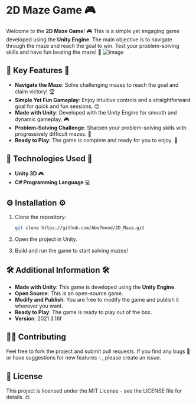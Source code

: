 # 2D Maze Game 🎮

Welcome to the **2D Maze Game**! 🎮 This is a simple yet engaging game developed using the **Unity Engine**. The main objective is to navigate through the maze and reach the goal to win. Test your problem-solving skills and have fun beating the maze! 🧩
![image](https://github.com/user-attachments/assets/1ebea80f-d0ab-4d8f-8a81-a1d50449292c)

## 🌟 Key Features 🌟

- **Navigate the Maze**: Solve challenging mazes to reach the goal and claim victory! 🏆
- **Simple Yet Fun Gameplay**: Enjoy intuitive controls and a straightforward goal for quick and fun sessions. 😊
- **Made with Unity**: Developed with the Unity Engine for smooth and dynamic gameplay. 🎮
- **Problem-Solving Challenge**: Sharpen your problem-solving skills with progressively difficult mazes. 🧠
- **Ready to Play**: The game is complete and ready for you to enjoy. 🎉

## 🔧 Technologies Used 🔧

- **Unity 3D** 🎮
- **C# Programming Language** 💻

## ⚙️ Installation ⚙️

1. Clone the repository:

   ```bash
   git clone https://github.com/Abo7mood/2D_Maze.git
   ```
2. Open the project in Unity.
3. Build and run the game to start solving mazes!

## 🛠️ Additional Information 🛠️

- **Made with Unity**: This game is developed using the **Unity Engine**.
- **Open Source**: This is an open-source game.
- **Modify and Publish**: You are free to modify the game and publish it wherever you want.
- **Ready to Play**: The game is ready to play out of the box.
- **Version**: 2021.3.16f

## 🧑‍🤝 Contributing

Feel free to fork the project and submit pull requests. If you find any bugs 🐞 or have suggestions for new features 💡, please create an issue.

## 📜 License

This project is licensed under the MIT License - see the LICENSE file for details. ⚖️

